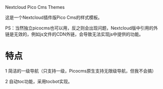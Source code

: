 Nextcloud Pico Cms Themes

这是一个Nextcloud插件版Pico Cms的样式模板。

PS：当然独立picocms也可以用，反之则会出现问题，Nextcloud版中引用的外链是无效的，例如js文件的CDN外链，会导致无法实现js中提供的功能。

# 特点

1 简洁的一级导航（只支持一级，Picocms原生支持无限级导航，但我不会搞）

2 自动toc功能，采用tocbot实现。
